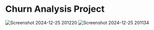 # Churn Analysis Project

![Screenshot 2024-12-25 201220](https://github.com/user-attachments/assets/919965f2-27f2-489f-ac00-4d518908c979)
![Screenshot 2024-12-25 201134](https://github.com/user-attachments/assets/115d5303-ec78-4942-bfd0-45c4f2296271)
